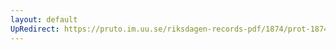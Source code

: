 ```yaml
---
layout: default
UpRedirect: https://pruto.im.uu.se/riksdagen-records-pdf/1874/prot-1874--fk--427/prot-1874--fk--427_007.pdf
---
```

